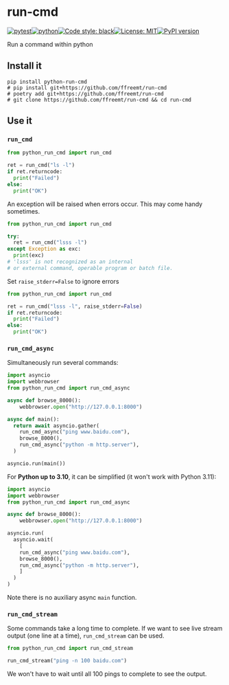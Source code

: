 # run-cmd
[![pytest](https://github.com/ffreemt/run-cmd/actions/workflows/routine-tests.yml/badge.svg)](https://github.com/ffreemt/run-cmd/actions)[![python](https://img.shields.io/static/v1?label=python+&message=3.8%2B&color=blue)](https://www.python.org/downloads/)[![Code style: black](https://img.shields.io/badge/code%20style-black-000000.svg)](https://github.com/psf/black)[![License: MIT](https://img.shields.io/badge/License-MIT-yellow.svg)](https://opensource.org/licenses/MIT)[![PyPI version](https://badge.fury.io/py/python-run-cmd.svg)](https://badge.fury.io/py/python-run-cmd)

Run a command within python

## Install it

```shell
pip install python-run-cmd
# pip install git+https://github.com/ffreemt/run-cmd
# poetry add git+https://github.com/ffreemt/run-cmd
# git clone https://github.com/ffreemt/run-cmd && cd run-cmd
```

## Use it
### `run_cmd`
```python
from python_run_cmd import run_cmd

ret = run_cmd("ls -l")
if ret.returncode:
  print("Failed")
else:
  print("OK")

```

An exception will be raised when errors occur. This may come
handy sometimes.

```python
from python_run_cmd import run_cmd

try:
  ret = run_cmd("lsss -l")
except Exception as exc:
  print(exc)
# 'lsss' is not recognized as an internal
# or external command, operable program or batch file.

```

Set `raise_stderr=False` to ignore errors
```python
from python_run_cmd import run_cmd

ret = run_cmd("lsss -l", raise_stderr=False)
if ret.returncode:
  print("Failed")
else:
  print("OK")
```

### `run_cmd_async`
Simultaneously run several commands:
```python
import asyncio
import webbrowser
from python_run_cmd import run_cmd_async

async def browse_8000():
    webbrowser.open("http://127.0.0.1:8000")

async def main():
  return await asyncio.gather(
    run_cmd_async("ping www.baidu.com"),
    browse_8000(),
    run_cmd_async("python -m http.server"),
  )

asyncio.run(main())
```

For **Python up to 3.10**, it can be simplified (it won't work with Python 3.11):
```python
import asyncio
import webbrowser
from python_run_cmd import run_cmd_async

async def browse_8000():
    webbrowser.open("http://127.0.0.1:8000")

asyncio.run(
  asyncio.wait(
    [
    run_cmd_async("ping www.baidu.com"),
    browse_8000(),
    run_cmd_async("python -m http.server"),
    ]
  )
)
```
Note there is no auxiliary async `main` function.

### `run_cmd_stream`

Some commands take a long time to complete. If we want to see live stream output (one line at a time), `run_cmd_stream` can be used.
```python
from python_run_cmd import run_cmd_stream

run_cmd_stream("ping -n 100 baidu.com")
```

We won't have to wait until all 100 pings to complete to see the output.